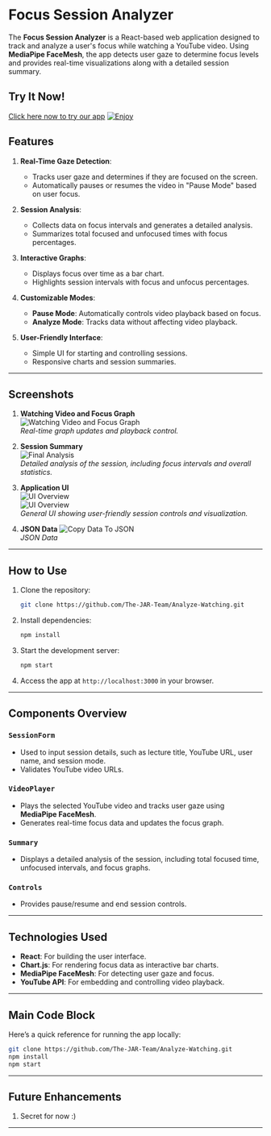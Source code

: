 # Focus Session Analyzer

The **Focus Session Analyzer** is a React-based web application designed to track and analyze a user's focus while watching a YouTube video. Using **MediaPipe FaceMesh**, the app detects user gaze to determine focus levels and provides real-time visualizations along with a detailed session summary.


## Try It Now!
[Click here now to try our app](https://the-jar-team.github.io/Analyze-Watching/)
[![Enjoy](https://i.imgur.com/mBfVZ5g.png)](https://the-jar-team.github.io/Analyze-Watching/)
## Features
1. **Real-Time Gaze Detection**:
   - Tracks user gaze and determines if they are focused on the screen.
   - Automatically pauses or resumes the video in "Pause Mode" based on user focus.

2. **Session Analysis**:
   - Collects data on focus intervals and generates a detailed analysis.
   - Summarizes total focused and unfocused times with focus percentages.

3. **Interactive Graphs**:
   - Displays focus over time as a bar chart.
   - Highlights session intervals with focus and unfocus percentages.

4. **Customizable Modes**:
   - **Pause Mode**: Automatically controls video playback based on focus.
   - **Analyze Mode**: Tracks data without affecting video playback.

5. **User-Friendly Interface**:
   - Simple UI for starting and controlling sessions.
   - Responsive charts and session summaries.

---

## Screenshots

1. **Watching Video and Focus Graph**  
   ![Watching Video and Focus Graph](https://i.imgur.com/JpG41hA.png)  
   *Real-time graph updates and playback control.*

2. **Session Summary**  
   ![Final Analysis](https://i.imgur.com/KLedGGb.png)  
   *Detailed analysis of the session, including focus intervals and overall statistics.*

3. **Application UI**  
   ![UI Overview](https://imgur.com/cAUcqlg.png)  
   ![UI Overview](https://i.imgur.com/yPWURa6.png)  
   *General UI showing user-friendly session controls and visualization.*
4. **JSON Data**
   ![Copy Data To JSON](https://i.imgur.com/BkEfDM4.png)  
   *JSON Data*


---

## How to Use
1. Clone the repository:
   ```bash
   git clone https://github.com/The-JAR-Team/Analyze-Watching.git
   ```

2. Install dependencies:
   ```bash
   npm install
   ```

3. Start the development server:
   ```bash
   npm start
   ```

4. Access the app at `http://localhost:3000` in your browser.

---

## Components Overview
### `SessionForm`
- Used to input session details, such as lecture title, YouTube URL, user name, and session mode.
- Validates YouTube video URLs.

### `VideoPlayer`
- Plays the selected YouTube video and tracks user gaze using **MediaPipe FaceMesh**.
- Generates real-time focus data and updates the focus graph.

### `Summary`
- Displays a detailed analysis of the session, including total focused time, unfocused intervals, and focus graphs.

### `Controls`
- Provides pause/resume and end session controls.

---

## Technologies Used
- **React**: For building the user interface.
- **Chart.js**: For rendering focus data as interactive bar charts.
- **MediaPipe FaceMesh**: For detecting user gaze and focus.
- **YouTube API**: For embedding and controlling video playback.

---

## Main Code Block
Here’s a quick reference for running the app locally:

```bash
git clone https://github.com/The-JAR-Team/Analyze-Watching.git
npm install
npm start
```

---

## Future Enhancements
1. Secret for now :)

---

